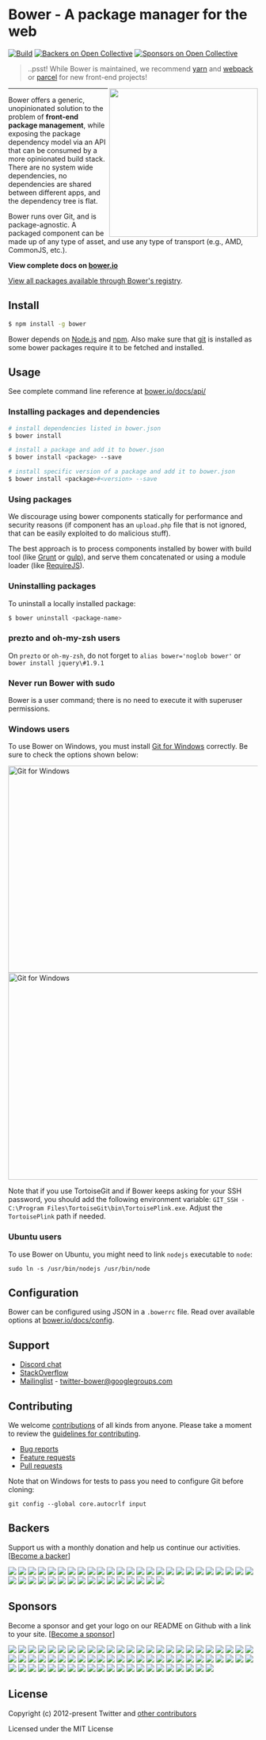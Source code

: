 # Bower - A package manager for the web

[![Build](https://github.com/bower/bower/workflows/build/badge.svg)](https://github.com/bower/bower/actions?query=branch%3Amaster)
[![Backers on Open Collective](https://opencollective.com/bower/backers/badge.svg)](#backers)
[![Sponsors on Open Collective](https://opencollective.com/bower/sponsors/badge.svg)](#sponsors)

> ..psst! While Bower is maintained, we recommend [yarn](https://yarnpkg.com/) and [webpack](https://webpack.js.org/) or [parcel](https://parceljs.org/) for new front-end projects!

<img align="right" height="300" src="http://bower.io/img/bower-logo.png">

---

Bower offers a generic, unopinionated solution to the problem of **front-end package management**, while exposing the package dependency model via an API that can be consumed by a more opinionated build stack. There are no system wide dependencies, no dependencies are shared between different apps, and the dependency tree is flat.

Bower runs over Git, and is package-agnostic. A packaged component can be made up of any type of asset, and use any type of transport (e.g., AMD, CommonJS, etc.).

**View complete docs on [bower.io](http://bower.io)**

[View all packages available through Bower's registry](http://bower.io/search/).

## Install

```sh
$ npm install -g bower
```

Bower depends on [Node.js](http://nodejs.org/) and [npm](http://npmjs.org/). Also make sure that [git](http://git-scm.com/) is installed as some bower
packages require it to be fetched and installed.


## Usage

See complete command line reference at [bower.io/docs/api/](http://bower.io/docs/api/)

### Installing packages and dependencies

```sh
# install dependencies listed in bower.json
$ bower install

# install a package and add it to bower.json
$ bower install <package> --save

# install specific version of a package and add it to bower.json
$ bower install <package>#<version> --save
```

### Using packages

We discourage using bower components statically for performance and security reasons (if component has an `upload.php` file that is not ignored, that can be easily exploited to do malicious stuff).

The best approach is to process components installed by bower with build tool (like [Grunt](http://gruntjs.com/) or [gulp](http://gulpjs.com/)), and serve them concatenated or using a module loader (like [RequireJS](http://requirejs.org/)).

### Uninstalling packages

To uninstall a locally installed package:

```sh
$ bower uninstall <package-name>
```

### prezto and oh-my-zsh users

On `prezto` or `oh-my-zsh`, do not forget to `alias bower='noglob bower'` or `bower install jquery\#1.9.1`

### Never run Bower with sudo

Bower is a user command; there is no need to execute it with superuser permissions.

### Windows users

To use Bower on Windows, you must install
[Git for Windows](http://git-for-windows.github.io/) correctly. Be sure to check the
options shown below:

<img src="https://cloud.githubusercontent.com/assets/10702007/10532690/d2e8991a-7386-11e5-9a57-613c7f92e84e.png" width="534" height="418" alt="Git for Windows" />

<img src="https://cloud.githubusercontent.com/assets/10702007/10532694/dbe8857a-7386-11e5-9bd0-367e97644403.png" width="534" height="418" alt="Git for Windows" />

Note that if you use TortoiseGit and if Bower keeps asking for your SSH
password, you should add the following environment variable: `GIT_SSH -
C:\Program Files\TortoiseGit\bin\TortoisePlink.exe`. Adjust the `TortoisePlink`
path if needed.

### Ubuntu users

To use Bower on Ubuntu, you might need to link `nodejs` executable to `node`:

```
sudo ln -s /usr/bin/nodejs /usr/bin/node
```

## Configuration

Bower can be configured using JSON in a `.bowerrc` file. Read over available options at [bower.io/docs/config](http://bower.io/docs/config).


## Support

* [Discord chat](https://discord.gg/0fFM7QF0KpZRh2cY)
* [StackOverflow](http://stackoverflow.com/questions/tagged/bower)
* [Mailinglist](http://groups.google.com/group/twitter-bower) - twitter-bower@googlegroups.com

## Contributing

We welcome [contributions](https://github.com/bower/bower/graphs/contributors) of all kinds from anyone. Please take a moment to review the [guidelines for contributing](CONTRIBUTING.md).

* [Bug reports](https://github.com/bower/bower/wiki/Report-a-Bug)
* [Feature requests](CONTRIBUTING.md#features)
* [Pull requests](CONTRIBUTING.md#pull-requests)


Note that on Windows for tests to pass you need to configure Git before cloning:

```
git config --global core.autocrlf input
```


## Backers

Support us with a monthly donation and help us continue our activities. [[Become a backer](https://opencollective.com/bower#backer)]

<a href="https://opencollective.com/bower/backer/0/website" target="_blank"><img src="https://opencollective.com/bower/backer/0/avatar.svg"></a>
<a href="https://opencollective.com/bower/backer/1/website" target="_blank"><img src="https://opencollective.com/bower/backer/1/avatar.svg"></a>
<a href="https://opencollective.com/bower/backer/2/website" target="_blank"><img src="https://opencollective.com/bower/backer/2/avatar.svg"></a>
<a href="https://opencollective.com/bower/backer/3/website" target="_blank"><img src="https://opencollective.com/bower/backer/3/avatar.svg"></a>
<a href="https://opencollective.com/bower/backer/4/website" target="_blank"><img src="https://opencollective.com/bower/backer/4/avatar.svg"></a>
<a href="https://opencollective.com/bower/backer/5/website" target="_blank"><img src="https://opencollective.com/bower/backer/5/avatar.svg"></a>
<a href="https://opencollective.com/bower/backer/6/website" target="_blank"><img src="https://opencollective.com/bower/backer/6/avatar.svg"></a>
<a href="https://opencollective.com/bower/backer/7/website" target="_blank"><img src="https://opencollective.com/bower/backer/7/avatar.svg"></a>
<a href="https://opencollective.com/bower/backer/8/website" target="_blank"><img src="https://opencollective.com/bower/backer/8/avatar.svg"></a>
<a href="https://opencollective.com/bower/backer/9/website" target="_blank"><img src="https://opencollective.com/bower/backer/9/avatar.svg"></a>
<a href="https://opencollective.com/bower/backer/10/website" target="_blank"><img src="https://opencollective.com/bower/backer/10/avatar.svg"></a>
<a href="https://opencollective.com/bower/backer/11/website" target="_blank"><img src="https://opencollective.com/bower/backer/11/avatar.svg"></a>
<a href="https://opencollective.com/bower/backer/12/website" target="_blank"><img src="https://opencollective.com/bower/backer/12/avatar.svg"></a>
<a href="https://opencollective.com/bower/backer/13/website" target="_blank"><img src="https://opencollective.com/bower/backer/13/avatar.svg"></a>
<a href="https://opencollective.com/bower/backer/14/website" target="_blank"><img src="https://opencollective.com/bower/backer/14/avatar.svg"></a>
<a href="https://opencollective.com/bower/backer/15/website" target="_blank"><img src="https://opencollective.com/bower/backer/15/avatar.svg"></a>
<a href="https://opencollective.com/bower/backer/16/website" target="_blank"><img src="https://opencollective.com/bower/backer/16/avatar.svg"></a>
<a href="https://opencollective.com/bower/backer/17/website" target="_blank"><img src="https://opencollective.com/bower/backer/17/avatar.svg"></a>
<a href="https://opencollective.com/bower/backer/18/website" target="_blank"><img src="https://opencollective.com/bower/backer/18/avatar.svg"></a>
<a href="https://opencollective.com/bower/backer/19/website" target="_blank"><img src="https://opencollective.com/bower/backer/19/avatar.svg"></a>
<a href="https://opencollective.com/bower/backer/20/website" target="_blank"><img src="https://opencollective.com/bower/backer/20/avatar.svg"></a>
<a href="https://opencollective.com/bower/backer/21/website" target="_blank"><img src="https://opencollective.com/bower/backer/21/avatar.svg"></a>
<a href="https://opencollective.com/bower/backer/22/website" target="_blank"><img src="https://opencollective.com/bower/backer/22/avatar.svg"></a>
<a href="https://opencollective.com/bower/backer/23/website" target="_blank"><img src="https://opencollective.com/bower/backer/23/avatar.svg"></a>
<a href="https://opencollective.com/bower/backer/24/website" target="_blank"><img src="https://opencollective.com/bower/backer/24/avatar.svg"></a>
<a href="https://opencollective.com/bower/backer/25/website" target="_blank"><img src="https://opencollective.com/bower/backer/25/avatar.svg"></a>
<a href="https://opencollective.com/bower/backer/26/website" target="_blank"><img src="https://opencollective.com/bower/backer/26/avatar.svg"></a>
<a href="https://opencollective.com/bower/backer/27/website" target="_blank"><img src="https://opencollective.com/bower/backer/27/avatar.svg"></a>
<a href="https://opencollective.com/bower/backer/28/website" target="_blank"><img src="https://opencollective.com/bower/backer/28/avatar.svg"></a>
<a href="https://opencollective.com/bower/backer/29/website" target="_blank"><img src="https://opencollective.com/bower/backer/29/avatar.svg"></a>
<a href="https://opencollective.com/bower/backer/30/website" target="_blank"><img src="https://opencollective.com/bower/backer/30/avatar.svg"></a>
<a href="https://opencollective.com/bower/backer/31/website" target="_blank"><img src="https://opencollective.com/bower/backer/31/avatar.svg"></a>
<a href="https://opencollective.com/bower/backer/32/website" target="_blank"><img src="https://opencollective.com/bower/backer/32/avatar.svg"></a>
<a href="https://opencollective.com/bower/backer/33/website" target="_blank"><img src="https://opencollective.com/bower/backer/33/avatar.svg"></a>
<a href="https://opencollective.com/bower/backer/34/website" target="_blank"><img src="https://opencollective.com/bower/backer/34/avatar.svg"></a>
<a href="https://opencollective.com/bower/backer/35/website" target="_blank"><img src="https://opencollective.com/bower/backer/35/avatar.svg"></a>
<a href="https://opencollective.com/bower/backer/36/website" target="_blank"><img src="https://opencollective.com/bower/backer/36/avatar.svg"></a>
<a href="https://opencollective.com/bower/backer/37/website" target="_blank"><img src="https://opencollective.com/bower/backer/37/avatar.svg"></a>
<a href="https://opencollective.com/bower/backer/38/website" target="_blank"><img src="https://opencollective.com/bower/backer/38/avatar.svg"></a>
<a href="https://opencollective.com/bower/backer/39/website" target="_blank"><img src="https://opencollective.com/bower/backer/39/avatar.svg"></a>
<a href="https://opencollective.com/bower/backer/40/website" target="_blank"><img src="https://opencollective.com/bower/backer/40/avatar.svg"></a>

## Sponsors

Become a sponsor and get your logo on our README on Github with a link to your site. [[Become a sponsor](https://opencollective.com/bower#sponsor)]

<a href="https://opencollective.com/bower/tiers/sponsors/0/website" target="_blank"><img src="https://opencollective.com/bower/tiers/sponsors/0/avatar.svg"></a>
<a href="https://opencollective.com/bower/tiers/sponsors/1/website" target="_blank"><img src="https://opencollective.com/bower/tiers/sponsors/1/avatar.svg"></a>
<a href="https://opencollective.com/bower/tiers/sponsors/2/website" target="_blank"><img src="https://opencollective.com/bower/tiers/sponsors/2/avatar.svg"></a>
<a href="https://opencollective.com/bower/tiers/sponsors/3/website" target="_blank"><img src="https://opencollective.com/bower/tiers/sponsors/3/avatar.svg"></a>
<a href="https://opencollective.com/bower/tiers/sponsors/4/website" target="_blank"><img src="https://opencollective.com/bower/tiers/sponsors/4/avatar.svg"></a>
<a href="https://opencollective.com/bower/tiers/sponsors/5/website" target="_blank"><img src="https://opencollective.com/bower/tiers/sponsors/5/avatar.svg"></a>
<a href="https://opencollective.com/bower/tiers/sponsors/6/website" target="_blank"><img src="https://opencollective.com/bower/tiers/sponsors/6/avatar.svg"></a>
<a href="https://opencollective.com/bower/tiers/sponsors/7/website" target="_blank"><img src="https://opencollective.com/bower/tiers/sponsors/7/avatar.svg"></a>
<a href="https://opencollective.com/bower/tiers/sponsors/8/website" target="_blank"><img src="https://opencollective.com/bower/tiers/sponsors/8/avatar.svg"></a>
<a href="https://opencollective.com/bower/tiers/sponsors/9/website" target="_blank"><img src="https://opencollective.com/bower/tiers/sponsors/9/avatar.svg"></a>
<a href="https://opencollective.com/bower/tiers/sponsors/10/website" target="_blank"><img src="https://opencollective.com/bower/tiers/sponsors/10/avatar.svg"></a>
<a href="https://opencollective.com/bower/tiers/sponsors/11/website" target="_blank"><img src="https://opencollective.com/bower/tiers/sponsors/11/avatar.svg"></a>
<a href="https://opencollective.com/bower/tiers/sponsors/12/website" target="_blank"><img src="https://opencollective.com/bower/tiers/sponsors/12/avatar.svg"></a>
<a href="https://opencollective.com/bower/tiers/sponsors/13/website" target="_blank"><img src="https://opencollective.com/bower/tiers/sponsors/13/avatar.svg"></a>
<a href="https://opencollective.com/bower/tiers/sponsors/14/website" target="_blank"><img src="https://opencollective.com/bower/tiers/sponsors/14/avatar.svg"></a>
<a href="https://opencollective.com/bower/tiers/sponsors/15/website" target="_blank"><img src="https://opencollective.com/bower/tiers/sponsors/15/avatar.svg"></a>
<a href="https://opencollective.com/bower/tiers/sponsors/16/website" target="_blank"><img src="https://opencollective.com/bower/tiers/sponsors/16/avatar.svg"></a>
<a href="https://opencollective.com/bower/tiers/sponsors/17/website" target="_blank"><img src="https://opencollective.com/bower/tiers/sponsors/17/avatar.svg"></a>
<a href="https://opencollective.com/bower/tiers/sponsors/18/website" target="_blank"><img src="https://opencollective.com/bower/tiers/sponsors/18/avatar.svg"></a>
<a href="https://opencollective.com/bower/tiers/sponsors/19/website" target="_blank"><img src="https://opencollective.com/bower/tiers/sponsors/19/avatar.svg"></a>
<a href="https://opencollective.com/bower/tiers/sponsors/20/website" target="_blank"><img src="https://opencollective.com/bower/tiers/sponsors/20/avatar.svg"></a>
<a href="https://opencollective.com/bower/tiers/sponsors/21/website" target="_blank"><img src="https://opencollective.com/bower/tiers/sponsors/21/avatar.svg"></a>
<a href="https://opencollective.com/bower/tiers/sponsors/22/website" target="_blank"><img src="https://opencollective.com/bower/tiers/sponsors/22/avatar.svg"></a>
<a href="https://opencollective.com/bower/tiers/sponsors/23/website" target="_blank"><img src="https://opencollective.com/bower/tiers/sponsors/23/avatar.svg"></a>
<a href="https://opencollective.com/bower/tiers/sponsors/24/website" target="_blank"><img src="https://opencollective.com/bower/tiers/sponsors/24/avatar.svg"></a>
<a href="https://opencollective.com/bower/tiers/sponsors/25/website" target="_blank"><img src="https://opencollective.com/bower/tiers/sponsors/25/avatar.svg"></a>
<a href="https://opencollective.com/bower/tiers/sponsors/26/website" target="_blank"><img src="https://opencollective.com/bower/tiers/sponsors/26/avatar.svg"></a>
<a href="https://opencollective.com/bower/tiers/sponsors/27/website" target="_blank"><img src="https://opencollective.com/bower/tiers/sponsors/27/avatar.svg"></a>
<a href="https://opencollective.com/bower/tiers/sponsors/28/website" target="_blank"><img src="https://opencollective.com/bower/tiers/sponsors/28/avatar.svg"></a>
<a href="https://opencollective.com/bower/tiers/sponsors/29/website" target="_blank"><img src="https://opencollective.com/bower/tiers/sponsors/29/avatar.svg"></a>
<a href="https://opencollective.com/bower/tiers/sponsors/30/website" target="_blank"><img src="https://opencollective.com/bower/tiers/sponsors/30/avatar.svg"></a>
<a href="https://opencollective.com/bower/tiers/sponsors/31/website" target="_blank"><img src="https://opencollective.com/bower/tiers/sponsors/31/avatar.svg"></a>
<a href="https://opencollective.com/bower/tiers/sponsors/32/website" target="_blank"><img src="https://opencollective.com/bower/tiers/sponsors/32/avatar.svg"></a>
<a href="https://opencollective.com/bower/tiers/sponsors/33/website" target="_blank"><img src="https://opencollective.com/bower/tiers/sponsors/33/avatar.svg"></a>
<a href="https://opencollective.com/bower/tiers/sponsors/34/website" target="_blank"><img src="https://opencollective.com/bower/tiers/sponsors/34/avatar.svg"></a>
<a href="https://opencollective.com/bower/tiers/sponsors/35/website" target="_blank"><img src="https://opencollective.com/bower/tiers/sponsors/35/avatar.svg"></a>
<a href="https://opencollective.com/bower/tiers/sponsors/36/website" target="_blank"><img src="https://opencollective.com/bower/tiers/sponsors/36/avatar.svg"></a>
<a href="https://opencollective.com/bower/tiers/sponsors/37/website" target="_blank"><img src="https://opencollective.com/bower/tiers/sponsors/37/avatar.svg"></a>
<a href="https://opencollective.com/bower/tiers/sponsors/38/website" target="_blank"><img src="https://opencollective.com/bower/tiers/sponsors/38/avatar.svg"></a>
<a href="https://opencollective.com/bower/tiers/sponsors/39/website" target="_blank"><img src="https://opencollective.com/bower/tiers/sponsors/39/avatar.svg"></a>
<a href="https://opencollective.com/bower/tiers/sponsors/40/website" target="_blank"><img src="https://opencollective.com/bower/tiers/sponsors/40/avatar.svg"></a>
<a href="https://opencollective.com/bower/tiers/sponsors/41/website" target="_blank"><img src="https://opencollective.com/bower/tiers/sponsors/41/avatar.svg"></a>
<a href="https://opencollective.com/bower/tiers/sponsors/42/website" target="_blank"><img src="https://opencollective.com/bower/tiers/sponsors/42/avatar.svg"></a>
<a href="https://opencollective.com/bower/tiers/sponsors/43/website" target="_blank"><img src="https://opencollective.com/bower/tiers/sponsors/43/avatar.svg"></a>
<a href="https://opencollective.com/bower/tiers/sponsors/44/website" target="_blank"><img src="https://opencollective.com/bower/tiers/sponsors/44/avatar.svg"></a>
<a href="https://opencollective.com/bower/tiers/sponsors/45/website" target="_blank"><img src="https://opencollective.com/bower/tiers/sponsors/45/avatar.svg"></a>
<a href="https://opencollective.com/bower/tiers/sponsors/46/website" target="_blank"><img src="https://opencollective.com/bower/tiers/sponsors/46/avatar.svg"></a>
<a href="https://opencollective.com/bower/tiers/sponsors/47/website" target="_blank"><img src="https://opencollective.com/bower/tiers/sponsors/47/avatar.svg"></a>
<a href="https://opencollective.com/bower/tiers/sponsors/48/website" target="_blank"><img src="https://opencollective.com/bower/tiers/sponsors/48/avatar.svg"></a>
<a href="https://opencollective.com/bower/tiers/sponsors/49/website" target="_blank"><img src="https://opencollective.com/bower/tiers/sponsors/49/avatar.svg"></a>
<a href="https://opencollective.com/bower/tiers/sponsors/50/website" target="_blank"><img src="https://opencollective.com/bower/tiers/sponsors/50/avatar.svg"></a>
<a href="https://opencollective.com/bower/tiers/sponsors/51/website" target="_blank"><img src="https://opencollective.com/bower/tiers/sponsors/51/avatar.svg"></a>
<a href="https://opencollective.com/bower/tiers/sponsors/52/website" target="_blank"><img src="https://opencollective.com/bower/tiers/sponsors/52/avatar.svg"></a>
<a href="https://opencollective.com/bower/tiers/sponsors/53/website" target="_blank"><img src="https://opencollective.com/bower/tiers/sponsors/53/avatar.svg"></a>
<a href="https://opencollective.com/bower/tiers/sponsors/54/website" target="_blank"><img src="https://opencollective.com/bower/tiers/sponsors/54/avatar.svg"></a>
<a href="https://opencollective.com/bower/tiers/sponsors/55/website" target="_blank"><img src="https://opencollective.com/bower/tiers/sponsors/55/avatar.svg"></a>
<a href="https://opencollective.com/bower/tiers/sponsors/56/website" target="_blank"><img src="https://opencollective.com/bower/tiers/sponsors/56/avatar.svg"></a>
<a href="https://opencollective.com/bower/tiers/sponsors/57/website" target="_blank"><img src="https://opencollective.com/bower/tiers/sponsors/57/avatar.svg"></a>
<a href="https://opencollective.com/bower/tiers/sponsors/58/website" target="_blank"><img src="https://opencollective.com/bower/tiers/sponsors/58/avatar.svg"></a>
<a href="https://opencollective.com/bower/tiers/sponsors/59/website" target="_blank"><img src="https://opencollective.com/bower/tiers/sponsors/59/avatar.svg"></a>
<a href="https://opencollective.com/bower/tiers/sponsors/60/website" target="_blank"><img src="https://opencollective.com/bower/tiers/sponsors/60/avatar.svg"></a>
<a href="https://opencollective.com/bower/tiers/sponsors/61/website" target="_blank"><img src="https://opencollective.com/bower/tiers/sponsors/61/avatar.svg"></a>
<a href="https://opencollective.com/bower/tiers/sponsors/62/website" target="_blank"><img src="https://opencollective.com/bower/tiers/sponsors/62/avatar.svg"></a>
<a href="https://opencollective.com/bower/tiers/sponsors/63/website" target="_blank"><img src="https://opencollective.com/bower/tiers/sponsors/63/avatar.svg"></a>
<a href="https://opencollective.com/bower/tiers/sponsors/64/website" target="_blank"><img src="https://opencollective.com/bower/tiers/sponsors/64/avatar.svg"></a>
<a href="https://opencollective.com/bower/tiers/sponsors/65/website" target="_blank"><img src="https://opencollective.com/bower/tiers/sponsors/65/avatar.svg"></a>
<a href="https://opencollective.com/bower/tiers/sponsors/66/website" target="_blank"><img src="https://opencollective.com/bower/tiers/sponsors/66/avatar.svg"></a>
<a href="https://opencollective.com/bower/tiers/sponsors/67/website" target="_blank"><img src="https://opencollective.com/bower/tiers/sponsors/67/avatar.svg"></a>
<a href="https://opencollective.com/bower/tiers/sponsors/68/website" target="_blank"><img src="https://opencollective.com/bower/tiers/sponsors/68/avatar.svg"></a>
<a href="https://opencollective.com/bower/tiers/sponsors/69/website" target="_blank"><img src="https://opencollective.com/bower/tiers/sponsors/69/avatar.svg"></a>
<a href="https://opencollective.com/bower/tiers/sponsors/70/website" target="_blank"><img src="https://opencollective.com/bower/tiers/sponsors/70/avatar.svg"></a>


## License

Copyright (c) 2012-present Twitter and [other contributors](https://github.com/bower/bower/graphs/contributors)

Licensed under the MIT License
